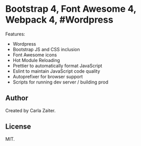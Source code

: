# Bootstrap 4, Font Awesome 4, Webpack 4, #Wordpress

Features:
- Wordpress
- Bootstrap JS and  CSS inclusion
- Font Awesome icons
- Hot Module Reloading
- Prettier to automatically format JavaScript
- Eslint to maintain JavaScript code quality
- Autoprefixer for browser support
- Scripts for running dev server / building prod


## Author

Created by Carla Zaiter.

## License

MIT.